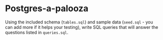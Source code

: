 # Postgres-a-palooza

Using the included schema (`tables.sql`) and sample data (`seed.sql` - you can add more if it helps your testing), write SQL queries that will answer the questions listed in `queries.sql`.
